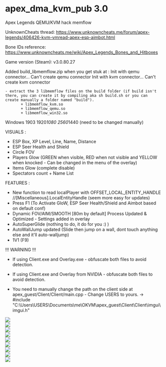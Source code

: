 # apex_dma_kvm_pub 3.0
 Apex Legends QEMU/KVM hack memflow

UnknownCheats thread: https://www.unknowncheats.me/forum/apex-legends/406426-kvm-vmread-apex-esp-aimbot.html

Bone IDs reference: https://www.unknowncheats.me/wiki/Apex_Legends_Bones_and_Hitboxes

Game version (Steam): v3.0.80.27

Added build_libmemflow.zip when you get stuk at :
    Init with qemu connector...
    Can't create qemu connector
    Init with kvm connector...
    Can't create kvm connector

    - extract the 3 libmemflow files on the build folder (if build isn't there, you can create it by compiling aka sh build.sh or you can create manually a folder named "build").
           + libmemflow_kvm.so
           + libmemflow_qemu.so
           + libmemflow_win32.so

Windows 1903
1920*1080 
2560*1440 (need to be changed manually)

VISUALS :
 - ESP Box, XP Level, Line, Name, Distance
 - ESP Seer Health and Shield
 - Circle FOV
 - Players Glow (GREEN when visible, RED when not visible and YELLOW when knocked - Can be changed in the menu of the overlay)
 - Items Glow (complete disable)
 - Spectators count + Name List

FEATURES :
 - New function to read localPlayer with OFFSET_LOCAL_ENTITY_HANDLE //[Miscellaneous].LocalEntityHandle (seem more easy for updates)
 - Press F1 (To Activate GloW, ESP Seer Health/Shield and Aimbot based on default conf)
 - Dynamic FOV/AIM/SMOOTH [80m by default] Process Updated & Optimized - Settings added in overlay
 - AutoSuperGlide (nothing to do, it do for you :) )
 - AutoWallJump updated (Slide then jump on a wall, dont touch anything else and it'll auto-walljump)
 - 1V1 (F9)

!!! WARNING !!!

 - If using Client.exe and Overlay.exe - obfuscate both files to avoid detection.
 - If using Client.exe and Overlay from NVIDIA - obfuscate both files to avoid detection.

 - You need to manually change the path on the client side at apex_guest/Client/Client/main.cpp - Change USERS to yours.
 -> #include "C:\Users\USERS\Documents\me\OKVM\apex_guest\Client\Client\imgui\imgui.h"

<img src="https://github.com/albatror/adkv/blob/master/demo/settingsS.png?raw=true" style="display: block; margin: auto;" />
<img src="https://github.com/albatror/adkv/blob/master/demo/Demo2.png" style="display: block; margin: auto;" />
<img src="https://github.com/albatror/adkv/blob/master/demo/settingsN2.png" style="display: block; margin: auto;" />
<img src="https://github.com/albatror/adkv/blob/master/demo/Demo4.png" style="display: block; margin: auto;" />
<img src="https://github.com/albatror/adkv/blob/master/demo/ingame1.png" style="display: block; margin: auto;" />
<img src="https://github.com/albatror/adkv/blob/master/demo/ingame2.png" style="display: block; margin: auto;" />
<img src="https://github.com/albatror/adkv/blob/master/demo/connect.png" style="display: block; margin: auto;" />
<img src="https://github.com/albatror/adkv/blob/master/demo/connected.png" style="display: block; margin: auto;" />
<img src="https://github.com/albatror/adkv/blob/master/demo/settingsS2.png" style="display: block; margin: auto;" />
